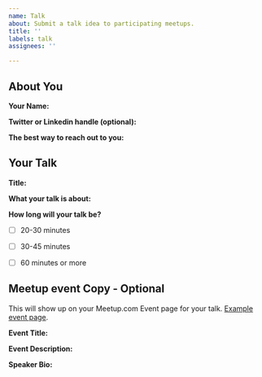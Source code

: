 ```yaml
---
name: Talk
about: Submit a talk idea to participating meetups.
title: ''
labels: talk
assignees: ''

---
```


## About You

**Your Name:**

**Twitter or Linkedin handle (optional):** 

**The best way to reach out to you:**

## Your Talk

**Title:**

**What your talk is about:**


**How long will your talk be?**
- [ ] 20-30 minutes
- [ ] 30-45 minutes
- [ ] 60 minutes or more


## Meetup event Copy - Optional
This will show up on your Meetup.com Event page for your talk. [Example event page](https://www.meetup.com/new-york-code-coffee/events/293109456/).

**Event Title:**   
  
**Event Description:**  

**Speaker Bio:**
